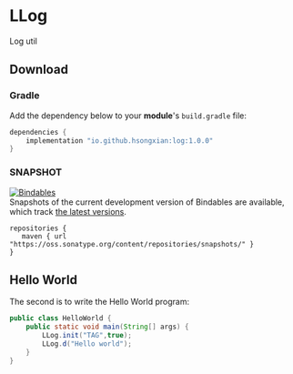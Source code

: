 # LLog
Log util

## Download


### Gradle
Add the dependency below to your **module**'s `build.gradle` file:
```gradle
dependencies {
    implementation "io.github.hsongxian:log:1.0.0"
}
```


### SNAPSHOT
[![Bindables](https://img.shields.io/static/v1?label=snapshot&message=bindables&logo=apache%20maven&color=C71A36)](https://oss.sonatype.org/content/repositories/snapshots/com/github/skydoves/bindables/) <br>
Snapshots of the current development version of Bindables are available, which track [the latest versions](https://oss.sonatype.org/content/repositories/snapshots/com/github/skydoves/bindables/).
```Gradle
repositories {
   maven { url "https://oss.sonatype.org/content/repositories/snapshots/" }
}

```

## Hello World
The second is to write the Hello World program:


```java
public class HelloWorld {
    public static void main(String[] args) {
        LLog.init("TAG",true);
        LLog.d("Hello world");
    }
}
```
